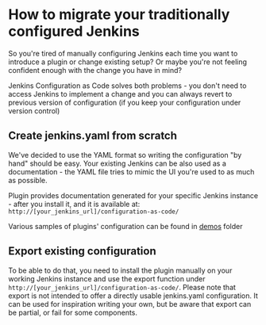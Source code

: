 # How to migrate your traditionally configured Jenkins

So you're tired of manually configuring Jenkins each time you want to introduce a plugin or change existing setup?
Or maybe you're not feeling confident enough with the change you have in mind?

Jenkins Configuration as Code solves both problems - you don't need to access Jenkins to implement a change and you can always revert to previous version of configuration (if you keep your configuration under version control)

## Create jenkins.yaml from scratch

We've decided to use the YAML format so writing the configuration "by hand" should be easy. Your existing Jenkins can be also used as a documentation - the YAML file tries to mimic the UI you're used to as much as possible.

Plugin provides documentation generated for your specific Jenkins instance - after you install it, and it is available at:
`http://[your_jenkins_url]/configuration-as-code/`

Various samples of plugins' configuration can be found in [demos](../demos) folder

## Export existing configuration

To be able to do that, you need to install the plugin manually on your working Jenkins instance and use the export function under `http://[your_jenkins_url]/configuration-as-code/`. Please note that export is not intended to offer a directly usable jenkins.yaml configuration. It can be used for inspiration writing your own, but be aware that export can be partial, or fail for some components.
